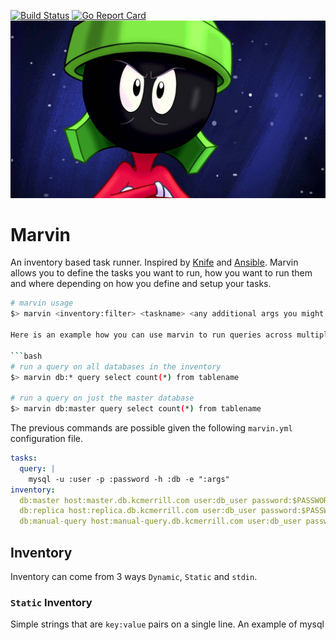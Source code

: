 [![Build Status](https://travis-ci.org/kcmerrill/marvin.svg?branch=master)](https://travis-ci.org/kcmerrill/marvin) [![Go Report Card](https://goreportcard.com/badge/github.com/kcmerrill/marvin)](https://goreportcard.com/report/github.com/kcmerrill/marvin)
![marvin](assets/marvin.jpg "marvin")

# Marvin

An inventory based task runner. Inspired by [Knife](https://docs.chef.io/knife.html) and [Ansible](https://www.ansible.com/). Marvin allows you to define the tasks you want to run, how you want to run them and where depending on how you define and setup your tasks.

```bash
# marvin usage
$> marvin <inventory:filter> <taskname> <any additional args you might want to use>```

Here is an example how you can use marvin to run queries across multiple databases.

```bash
# run a query on all databases in the inventory
$> marvin db:* query select count(*) from tablename

# run a query on just the master database
$> marvin db:master query select count(*) from tablename
```

The previous commands are possible given the following `marvin.yml` configuration file.

```yaml
tasks:
  query: |
    mysql -u :user -p :password -h :db -e ":args"
inventory: 
  db:master host:master.db.kcmerrill.com user:db_user password:$PASSWORD 
  db:replica host:replica.db.kcmerrill.com user:db_user password:$PASSWORD
  db:manual-query host:manual-query.db.kcmerrill.com user:db_user password:$PASSWORD
```


## Inventory

Inventory can come from 3 ways `Dynamic`, `Static` and `stdin`. 

### `Static` Inventory

Simple strings that are `key:value` pairs on a single line. An example of mysql 